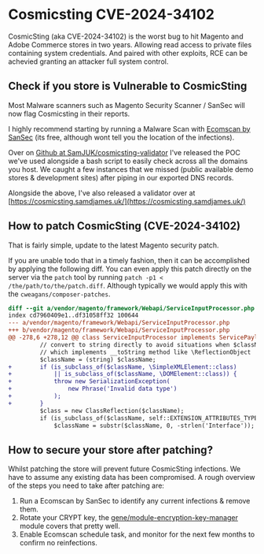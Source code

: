 # Cosmicsting CVE-2024-34102
CosmicSting (aka CVE-2024-34102) is the worst bug to hit Magento and Adobe Commerce stores in two years. Allowing read access to private files containing system credentials. And paired with other exploits, RCE can be achevied granting an attacker full system control.



## Check if you store is Vulnerable to CosmicSting

Most Malware scanners such as Magento Security Scanner / SanSec will now flag Cosmicsting in their reports.

I highly recommend starting by running a Malware Scan with [Ecomscan by SanSec](https://sansec.io/#ecomscan) (its free, although wont tell you the location of the infections). 

Over on [Github at SamJUK/cosmicsting-validator](https://github.com/SamJUK/cosmicsting-validator) I've released the POC we've used alongside a bash script to easily check across all the domains you host. We caught a few instances that we missed (public available demo stores & development sites) after piping in our exported DNS records.

Alongside the above, I've also released a validator over at [https://cosmicsting.samdjames.uk/](https://cosmicsting.samdjames.uk/)

## How to patch CosmicSting (CVE-2024-34102)
That is fairly simple, update to the latest Magento security patch.

If you are unable todo that in a timely fashion, then it can be accomplished by applying the following diff. You can even apply this patch directly on the server via the `patch` tool by running `patch -p1 < /the/path/to/the/patch.diff`. Although typically we would apply this with the `cweagans/composer-patches`.

```diff
diff --git a/vendor/magento/framework/Webapi/ServiceInputProcessor.php b/vendor/magento/framework/Webapi/ServiceInputProcessor.php
index cd7960409e1..df31058ff32 100644
--- a/vendor/magento/framework/Webapi/ServiceInputProcessor.php
+++ b/vendor/magento/framework/Webapi/ServiceInputProcessor.php
@@ -278,6 +278,12 @@ class ServiceInputProcessor implements ServicePayloadConverterInterface, ResetAf
         // convert to string directly to avoid situations when $className is object
         // which implements __toString method like \ReflectionObject
         $className = (string) $className;
+        if (is_subclass_of($className, \SimpleXMLElement::class)
+            || is_subclass_of($className, \DOMElement::class)) {
+            throw new SerializationException(
+                new Phrase('Invalid data type')
+            );
+        }
         $class = new ClassReflection($className);
         if (is_subclass_of($className, self::EXTENSION_ATTRIBUTES_TYPE)) {
             $className = substr($className, 0, -strlen('Interface'));
```

## How to secure your store after patching?
Whilst patching the store will prevent future CosmicSting infections. We have to assume any existing data has been compromised. A rough overview of the steps you need to take after patching are:

1. Run a Ecomscan by SanSec to identify any current infections & remove them.
2. Rotate your CRYPT key, the [gene/module-encryption-key-manager](https://github.com/genecommerce/module-encryption-key-manager) module covers that pretty well.
3. Enable Ecomscan schedule task, and monitor for the next few months to confirm no reinfections.

